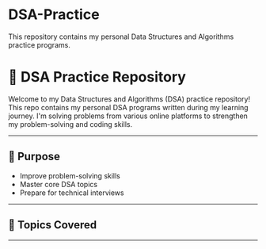 # DSA-Practice
This repository contains my personal Data Structures and Algorithms practice programs.

# 📘 DSA Practice Repository

Welcome to my Data Structures and Algorithms (DSA) practice repository!  
This repo contains my personal DSA programs written during my learning journey. I'm solving problems from various online platforms to strengthen my problem-solving and coding skills.

---

## 🚀 Purpose

- Improve problem-solving skills
- Master core DSA topics
- Prepare for technical interviews

---

## 🧠 Topics Covered

---
